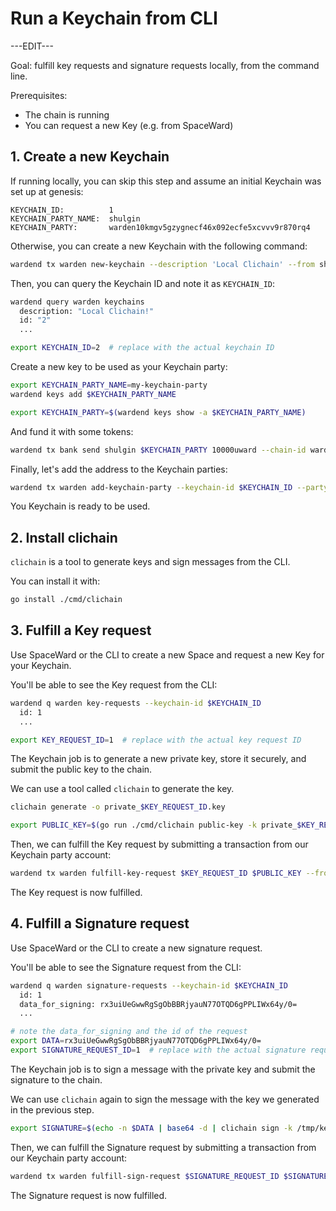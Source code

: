 ﻿---
sidebar_position: 2
---

# Run a Keychain from CLI

---EDIT---

Goal: fulfill key requests and signature requests locally, from the command line.

Prerequisites:
- The chain is running
- You can request a new Key (e.g. from SpaceWard)


## 1. Create a new Keychain

If running locally, you can skip this step and assume an initial Keychain was set up at genesis:

```
KEYCHAIN_ID:          1
KEYCHAIN_PARTY_NAME:  shulgin
KEYCHAIN_PARTY:       warden10kmgv5gzygnecf46x092ecfe5xcvvv9r870rq4
```

Otherwise, you can create a new Keychain with the following command:

```bash
wardend tx warden new-keychain --description 'Local Clichain' --from shulgin --chain-id wardenprotocol
```

Then, you can query the Keychain ID and note it as `KEYCHAIN_ID`:

```bash
wardend query warden keychains
  description: "Local Clichain!"
  id: "2"
  ...

export KEYCHAIN_ID=2  # replace with the actual keychain ID
```

Create a new key to be used as your Keychain party:

```bash
export KEYCHAIN_PARTY_NAME=my-keychain-party
wardend keys add $KEYCHAIN_PARTY_NAME

export KEYCHAIN_PARTY=$(wardend keys show -a $KEYCHAIN_PARTY_NAME)
```

And fund it with some tokens:

```bash
wardend tx bank send shulgin $KEYCHAIN_PARTY 10000uward --chain-id wardenprotocol
```

Finally, let's add the address to the Keychain parties:

```bash
wardend tx warden add-keychain-party --keychain-id $KEYCHAIN_ID --party $KEYCHAIN_PARTY --from shulgin --chain-id wardenprotocol
```

You Keychain is ready to be used.


## 2. Install clichain

`clichain` is a tool to generate keys and sign messages from the CLI.

You can install it with:

```bash
go install ./cmd/clichain
```


## 3. Fulfill a Key request

Use SpaceWard or the CLI to create a new Space and request a new Key for your Keychain.

You'll be able to see the Key request from the CLI:

```bash
wardend q warden key-requests --keychain-id $KEYCHAIN_ID
  id: 1
  ...

export KEY_REQUEST_ID=1  # replace with the actual key request ID
```

The Keychain job is to generate a new private key, store it securely, and submit the public key to the chain.

We can use a tool called `clichain` to generate the key.

```bash
clichain generate -o private_$KEY_REQUEST_ID.key

export PUBLIC_KEY=$(go run ./cmd/clichain public-key -k private_$KEY_REQUEST_ID.key -o base64 )
```

Then, we can fulfill the Key request by submitting a transaction from our Keychain party account:

```bash
wardend tx warden fulfill-key-request $KEY_REQUEST_ID $PUBLIC_KEY --from $KEYCHAIN_PARTY_NAME --chain-id wardenprotocol
```

The Key request is now fulfilled.


## 4. Fulfill a Signature request

Use SpaceWard or the CLI to create a new signature request.

You'll be able to see the Signature request from the CLI:

```bash
wardend q warden signature-requests --keychain-id $KEYCHAIN_ID
  id: 1
  data_for_signing: rx3uiUeGwwRgSgObBBRjyauN77OTQD6gPPLIWx64y/0=
  ...

# note the data_for_signing and the id of the request
export DATA=rx3uiUeGwwRgSgObBBRjyauN77OTQD6gPPLIWx64y/0=
export SIGNATURE_REQUEST_ID=1  # replace with the actual signature request ID
```

The Keychain job is to sign a message with the private key and submit the signature to the chain.

We can use `clichain` again to sign the message with the key we generated in the previous step.

```bash
export SIGNATURE=$(echo -n $DATA | base64 -d | clichain sign -k /tmp/key -o base64)
```

Then, we can fulfill the Signature request by submitting a transaction from our Keychain party account:

```bash
wardend tx warden fulfill-sign-request $SIGNATURE_REQUEST_ID $SIGNATURE --from $KEYCHAIN_PARTY_NAME --chain-id wardenprotocol
```

The Signature request is now fulfilled.
